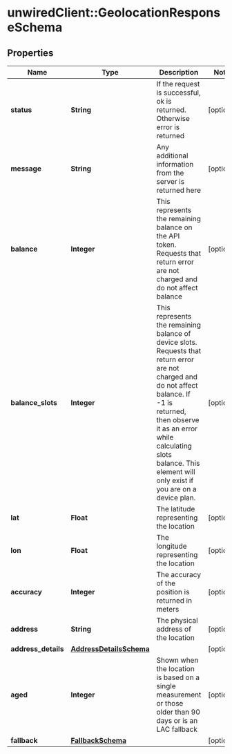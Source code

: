# unwiredClient::GeolocationResponseSchema

## Properties
Name | Type | Description | Notes
------------ | ------------- | ------------- | -------------
**status** | **String** | If the request is successful, ok is returned. Otherwise error is returned | [optional] 
**message** | **String** | Any additional information from the server is returned here | [optional] 
**balance** | **Integer** | This represents the remaining balance on the API token. Requests that return error are not charged and do not affect balance | [optional] 
**balance_slots** | **Integer** | This represents the remaining balance of device slots. Requests that return error are not charged and do not affect balance. If -1 is returned, then observe it as an error while calculating slots balance. This element will only exist if you are on a device plan. | [optional] 
**lat** | **Float** | The latitude representing the location | [optional] 
**lon** | **Float** | The longitude representing the location | [optional] 
**accuracy** | **Integer** | The accuracy of the position is returned in meters | [optional] 
**address** | **String** | The physical address of the location | [optional] 
**address_details** | [**AddressDetailsSchema**](AddressDetailsSchema.md) |  | [optional] 
**aged** | **Integer** | Shown when the location is based on a single measurement or those older than 90 days or is an LAC fallback | [optional] 
**fallback** | [**FallbackSchema**](FallbackSchema.md) |  | [optional] 


